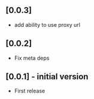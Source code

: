 ## [0.0.3]

* add ability to use proxy url

## [0.0.2] 

* Fix meta deps 

## [0.0.1] - initial version

* First release 
